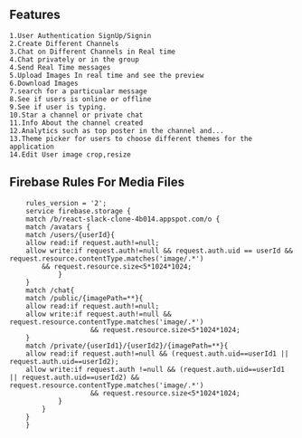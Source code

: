 ## Features

    1.User Authentication SignUp/Signin
    2.Create Different Channels
    3.Chat on Different Channels in Real time
    4.Chat privately or in the group
    4.Send Real Time messages
    5.Upload Images In real time and see the preview
    6.Download Images
    7.search for a particualar message
    8.See if users is online or offline
    9.See if user is typing.
    10.Star a channel or private chat
    11.Info About the channel created
    12.Analytics such as top poster in the channel and...
    13.Theme picker for users to choose different themes for the application
    14.Edit User image crop,resize

## Firebase Rules For Media Files

        rules_version = '2';
        service firebase.storage {
        match /b/react-slack-clone-4b014.appspot.com/o {
        match /avatars {
        match /users/{userId}{
        allow read:if request.auth!=null;
        allow write:if request.auth!=null && request.auth.uid == userId && request.resource.contentType.matches('image/.*')
            && request.resource.size<5*1024*1024;
                }
        }
        match /chat{
        match /public/{imagePath=**}{
        allow read:if request.auth!=null;
        allow write:if request.auth!=null && request.resource.contentType.matches('image/.*')
                        && request.resource.size<5*1024*1024;
        }
        match /private/{userId1}/{userId2}/{imagePath=**}{
        allow read:if request.auth!=null && (request.auth.uid==userId1 || request.auth.uid==userId2);
        allow write:if request.auth !=null && (request.auth.uid==userId1 || request.auth.uid==userId2) && request.resource.contentType.matches('image/.*')
                        && request.resource.size<5*1024*1024;
                }
            }
        }
        }
